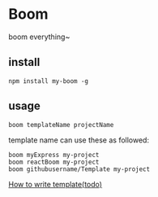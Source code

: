 # Boom
boom everything~

## install
```
npm install my-boom -g
```

## usage
```
boom templateName projectName
```
template name can use these as followed:
```
boom myExpress my-project
boom reactBoom my-project
boom githubusername/Template my-project
```

[How to write template(todo)]()

